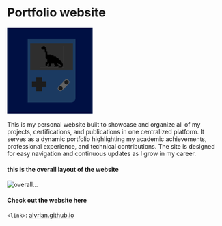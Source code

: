 # Portfolio website

<div>
    <p> </p>
    <img src = "Logo.svg" alt = "logo" width = '200px'>
    <p> </p>
</div>

This is my personal website built to showcase and organize all of my projects, certifications, and publications in one centralized platform. It serves as a dynamic portfolio highlighting my academic achievements, professional experience, and technical contributions. The site is designed for easy navigation and continuous updates as I grow in my career.

#### this is the overall layout of the website

<div>
    <p></p>
    <img src = "overall.jpg" alt = "overall...">
    <p></p>
</div>

#### Check out the website here <br> 
`<link>`: [alvrian.github.io](https://alvrian.github.io/)
